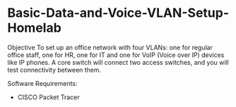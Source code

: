 # Basic-Data-and-Voice-VLAN-Setup-Homelab
  Objective
To set up an office network with four VLANs: one for regular office staff, one for HR,
one for IT and one for VoIP (Voice over IP) devices like IP phones. A core switch will
connect two access switches, and you will test connectivity between them.

Software Requirements:
- CISCO Packet Tracer

